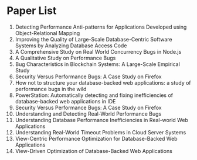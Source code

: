 # Paper List
01. Detecting Performance Anti-patterns for Applications Developed using Object-Relational Mapping
02. Improving the Quality of Large-Scale Database-Centric Software Systems by Analyzing Database Access Code
03. A Comprehensive Study on Real World Concurrency Bugs in Node.js
04. A Qualitative Study on Performance Bugs
05. Bug Characteristics in Blockchain Systems: A Large-Scale Empirical Study
06. Security Versus Performance Bugs: A Case Study on Firefox
07. How not to structure your database-backed web applications: a study of performance bugs in the wild
08. PowerStation: Automatically detecting and fixing inefficiencies of database-backed web applications in IDE
09. Security Versus Performance Bugs: A Case Study on Firefox
10. Understanding and Detecting Real-World Performance Bugs
11. Understanding Database Performance Inefficiencies in Real-world Web Applications
12. Understanding Real-World Timeout Problems in Cloud Server Systems
13. View-Centric Performance Optimization for Database-Backed Web Applications
14. View-Driven Optimization of Database-Backed Web Applications
